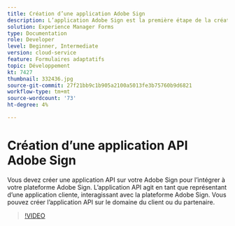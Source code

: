 ```yaml
---
title: Création d’une application Adobe Sign
description: L’application Adobe Sign est la première étape de la création de l’intégration entre AEM Forms et Adobe Sign.
solution: Experience Manager Forms
type: Documentation
role: Developer
level: Beginner, Intermediate
version: cloud-service
feature: Formulaires adaptatifs
topic: Développement
kt: 7427
thumbnail: 332436.jpg
source-git-commit: 27f21bb9c1b905a2100a5013fe3b75760b9d6821
workflow-type: tm+mt
source-wordcount: '73'
ht-degree: 4%

---
```



# Création d’une application API Adobe Sign

Vous devez créer une application API sur votre Adobe Sign pour l’intégrer à votre plateforme Adobe Sign. L’application API agit en tant que représentant d’une application cliente, interagissant avec la plateforme Adobe Sign. Vous pouvez créer l’application API sur le domaine du client ou du partenaire.

>[!VIDEO](https://video.tv.adobe.com/v/332436?quality=12&learn=on)

